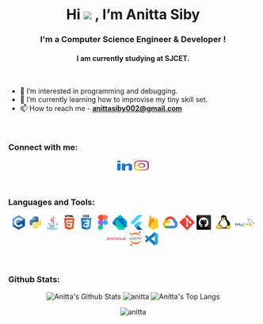 <h1 align="center"> Hi <img src="https://raw.githubusercontent.com/MartinHeinz/MartinHeinz/master/wave.gif" height="35px"> , I’m Anitta Siby</h1>
<h3 align="center">I'm a Computer Science Engineer & Developer !</h3>
<h4 align="center">I am currently studying at SJCET.</h4>
<br>

- 👀 I’m interested in programming and debugging.
- 🌱 I’m currently learning how to improvise my tiny skill set.
- 📫 How to reach me - **anittasiby002@gmail.com**
<br>

<h3 align="left">Connect with me:</h3>
<p align="center">
    <a href="https://linkedin.com/in/anitta-siby-989676200" target="blank"><img align="center" src="images/social/linkedin.svg" alt="anitta-siby-989676200" height="20" width="30" /></a>
    <a href="https://instagram.com/therezness" target="blank"><img align="center" src="images/social/instagram.svg" alt="therezness" height="20" width="30" /></a>
</p><br>

<h3 align="left">Languages and Tools:</h3>
<p align="center">
    <img title="C" src="images/tools/c.svg" height="30"/>
    <img title="Python" src="images/tools/python.svg" height="30"/>
    <img title="Java" src="images/tools/java.svg" height="30"/>
    <img title="Html" src="images/tools/html5.svg" height="30"/>
    <img title="CSS" src="images/tools/css3.svg" height="30"/>
    <img title="Figma" src="images/tools/figma.svg" height="30"/>
    <img title="Dart" src="images/tools/dart.svg" height="30"/>
    <img title="Flutter" src="images/tools/flutter.svg" height="30"/>
    <img title="Firebase" src="images/tools/firebase.svg" height="30"/>
    <img title="Google-Cloud" src="images/tools/google_cloud.svg" height="30"/>
    <img title="Git" src="images/tools/git.svg" height="30"/>
    <img title="Github" src="images/tools/github.svg" height="30"/>
    <img title="Linux" src="images/tools/linux.svg" width="40" height="30"/>
    <img title="Mysql" src="images/tools/mysql.svg" width="40" height="30"/>
    <img title="Oracle" src="images/tools/oracle.svg" width="40" height="30"/>
    <img title="Jupyter" src="images/tools/jupyter.svg" height="30"/>
    <img title="VS Code" src="images/tools/vscode.svg" height="30"/>
</p><br>

<h3 align="left">Github Stats:</h3>
<p align="center">
    <img src="https://github-readme-stats.vercel.app/api?username=tinkerness&show_icons=true&theme=tokyonight" alt="Anitta's Github Stats" />
    <img src="https://github-readme-streak-stats.herokuapp.com/?user=tinkerness&theme=tokyonight" alt="anitta" />
    <img  src="https://github-readme-stats.vercel.app/api/top-langs/?username=tinkerness&theme=tokyonight&langs_count=8&layout=compact" alt="Anitta's Top Langs"/>
</p>
<p align="center">
<img src="https://komarev.com/ghpvc/?username=tinkerness&label=Profile%20views" alt="anitta" />
</p>
